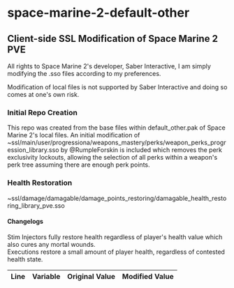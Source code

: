 # space-marine-2-default-other

## Client-side SSL Modification of Space Marine 2 PVE
All rights to Space Marine 2's developer, Saber Interactive, I am simply modifying the .sso files 
according to my preferences.

Modification of local files is not supported by Saber Interactive and doing so comes at one's own risk.


### Initial Repo Creation
This repo was created from the base files within default_other.pak of Space Marine 2's local files. 
An initial modification of ~ssl/main/user/progressiona/weapons_mastery/perks/weapon_perks_progression_library.sso
by @RumpleForskin is included which removes the perk exclusivity lockouts, allowing the selection of all perks 
within a weapon's perk tree assuming there are enough perk points.


### Health Restoration
~ssl/damage/damagable/damage_points_restoring/damagable_health_restoring_library_pve.sso

#### Changelogs
Stim Injectors fully restore health regardless of player's health value which also cures any mortal wounds.  
Executions restore a small amount of player health, regardless of contested health state.

| Line | Variable | Original Value | Modified Value |
|------|----------|----------------|----------------|
